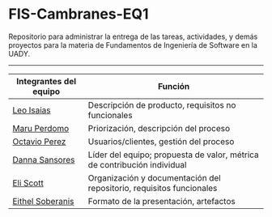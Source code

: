# FIS-Cambranes-EQ1
Repositorio para administrar la entrega de las tareas, actividades, y demás proyectos para la materia de Fundamentos de Ingeniería de Software en la UADY.

---

| Integrantes del equipo | Función |
|------------------------|---------|
|[Leo Isaias](https://github.com/lime07) | Descripción de producto, requisitos no funcionales |
|[Maru Perdomo](https://github.com/marunui) | Priorización, descripción del proceso |
|[Octavio Perez](https://github.com/octavpg) | Usuarios/clientes, gestión del proceso |
|[Danna Sansores](https://github.com/dannasansores) | Líder del equipo; propuesta de valor, métrica de contribución individual |
|[Eli Scott](https://github.com/melismau) | Organización y documentación del repositorio, requisitos funcionales |
|[Eithel Soberanis](https://github.com/eithelsoberanis-coder) | Formato de la presentación, artefactos |
